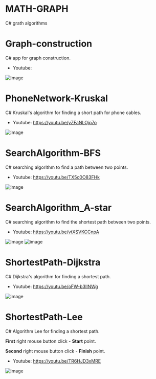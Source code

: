 # MATH-GRAPH
 C# grath algorithms

# Graph-construction

C# app for graph construction.

- Youtube: 

![image](https://github.com/user-attachments/assets/d7075c32-0678-4008-965e-d3b2cb820326)


# PhoneNetwork-Kruskal

C# Kruskal's algorithm for finding a short path for phone cables.

- Youtube: https://youtu.be/yZFaNLOjp7o

![image](https://github.com/tltrus/MATH-GRAPH/assets/77125487/aa76674e-5241-4c70-a654-a991f1b53bf9)


# SearchAlgorithm-BFS

C# searching algorithm to find a path between two points.

- Youtube: https://youtu.be/TX5c0O83FHk

![image](https://github.com/tltrus/MATH-GRAPH/assets/77125487/c82eacca-d72f-4126-91e2-b6a2f469b4a4)


# SearchAlgorithm_A-star

C# searching algorithm to find the shortest path between two points.

- Youtube: https://youtu.be/vtXSVKCCnpA

![image](https://github.com/tltrus/MATH-GRAPH/assets/77125487/f31a5b66-e890-42f9-b425-dd0a977113ed)
![image](https://github.com/tltrus/MATH-GRAPH/assets/77125487/3b3d123b-e0ad-49b0-bfc5-cf1ff8808d44)


# ShortestPath-Dijkstra

C# Dijkstra's algorithm for finding a shortest path.

- Youtube: https://youtu.be/oFW-b3IlNWg

![image](https://github.com/tltrus/MATH-GRAPH/assets/77125487/d5fbe348-2224-4441-b112-0ff260281090)


# ShortestPath-Lee

C# Algorithm Lee for finding a shortest path.

**First** right mouse button click - **Start** point. 

**Second** right mouse button click - **Finish** point. 

- Youtube: https://youtu.be/TR6HJD3xMRE

![image](https://github.com/tltrus/MATH-GRAPH/assets/77125487/fc473521-0c11-469d-8d5f-59d55d2246cd)




        

